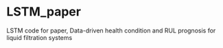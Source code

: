 # LSTM_paper

LSTM code for paper, Data-driven health condition and RUL prognosis for liquid filtration systems
